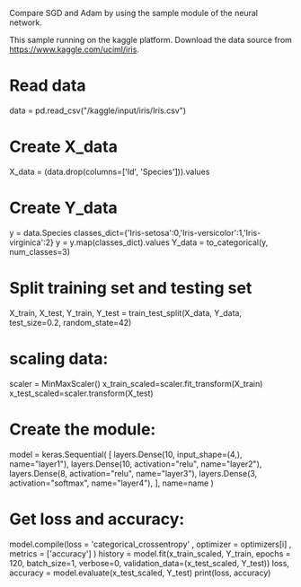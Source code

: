 Compare SGD and Adam by using the sample module of the neural network.

This sample running on the kaggle platform. Download the data source from https://www.kaggle.com/uciml/iris.

# Read data
data = pd.read_csv("/kaggle/input/iris/Iris.csv")

# Create X_data
X_data = (data.drop(columns=['Id', 'Species'])).values

# Create Y_data
y = data.Species
classes_dict={'Iris-setosa':0,'Iris-versicolor':1,'Iris-virginica':2}
y = y.map(classes_dict).values
Y_data = to_categorical(y, num_classes=3)


# Split training set and testing set
X_train, X_test, Y_train, Y_test = train_test_split(X_data, Y_data, test_size=0.2, random_state=42)

# scaling data:
scaler = MinMaxScaler()
x_train_scaled=scaler.fit_transform(X_train)
x_test_scaled=scaler.transform(X_test)


# Create the module:
model = keras.Sequential(
        [
            layers.Dense(10, input_shape=(4,), name="layer1"),
            layers.Dense(10, activation="relu", name="layer2"),
            layers.Dense(8, activation="relu", name="layer3"),
            layers.Dense(3, activation="softmax", name="layer4"),
        ], name=name
    )
 
 
# Get loss and accuracy:
model.compile(loss = 'categorical_crossentropy' , optimizer = optimizers[i] , metrics = ['accuracy'] )
history = model.fit(x_train_scaled, Y_train, epochs = 120, batch_size=1, verbose=0, validation_data=(x_test_scaled, Y_test))
loss, accuracy = model.evaluate(x_test_scaled, Y_test)
print(loss, accuracy)




